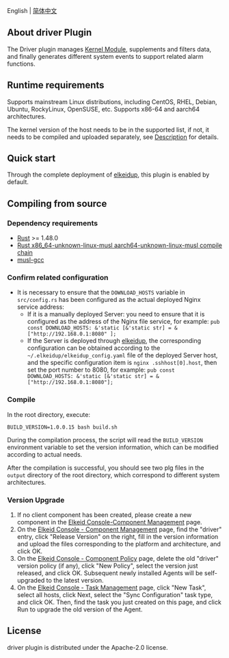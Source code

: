 English | [简体中文](README-zh_CN.md)
## About driver Plugin
The Driver plugin manages [Kernel Module](../../driver/README.md), supplements and filters data, and finally generates different system events to support related alarm functions.
## Runtime requirements
Supports mainstream Linux distributions, including CentOS, RHEL, Debian, Ubuntu, RockyLinux, OpenSUSE, etc. Supports x86-64 and aarch64 architectures.

The kernel version of the host needs to be in the supported list, if not, it needs to be compiled and uploaded separately, see [Description](../../elkeidup/README.md#agent-install-remark) for details.
## Quick start
Through the complete deployment of [elkeidup](../../elkeidup/README.md), this plugin is enabled by default.
## Compiling from source
### Dependency requirements
* [Rust](https://www.rust-lang.org) >= 1.48.0
* [Rust x86_64-unknown-linux-musl aarch64-unknown-linux-musl  compile chain](https://doc.bccnsoft.com/docs/rust-1.36.0-docs-html/edition-guide/rust-2018/platform-and-target-support/musl-support-for-fully-static-binaries.html)
* [musl-gcc](https://command-not-found.com/musl-gcc)
### Confirm related configuration
* It is necessary to ensure that the `DOWNLOAD_HOSTS` variable in `src/config.rs` has been configured as the actual deployed Nginx service address:
     * If it is a manually deployed Server: you need to ensure that it is configured as the address of the Nginx file service, for example: `pub const DOWNLOAD_HOSTS: &'static [&'static str] = &["http://192.168.0.1:8080" ];`
     * If the Server is deployed through [elkeidup](../elkeidup/README.md), the corresponding configuration can be obtained according to the `~/.elkeidup/elkeidup_config.yaml` file of the deployed Server host, and the specific configuration item is `nginx .sshhost[0].host`, then set the port number to 8080, for example: `pub const DOWNLOAD_HOSTS: &'static [&'static str] = &["http://192.168.0.1:8080"];`
### Compile
In the root directory, execute:
```
BUILD_VERSION=1.0.0.15 bash build.sh
```
During the compilation process, the script will read the `BUILD_VERSION` environment variable to set the version information, which can be modified according to actual needs.

After the compilation is successful, you should see two plg files in the `output` directory of the root directory, which correspond to different system architectures.
### Version Upgrade
1. If no client component has been created, please create a new component in the [Elkeid Console-Component Management]() page.
2. On the [Elkeid Console - Component Management]() page, find the "driver" entry, click "Release Version" on the right, fill in the version information and upload the files corresponding to the platform and architecture, and click OK.
3. On the [Elkeid Console - Component Policy]() page, delete the old "driver" version policy (if any), click "New Policy", select the version just released, and click OK. Subsequent newly installed Agents will be self-upgraded to the latest version.
4. On the [Elkeid Console - Task Management]() page, click "New Task", select all hosts, click Next, select the "Sync Configuration" task type, and click OK. Then, find the task you just created on this page, and click Run to upgrade the old version of the Agent.
## License
driver plugin is distributed under the Apache-2.0 license.